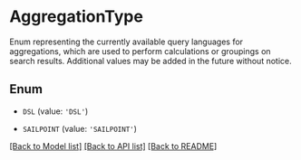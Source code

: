 # AggregationType

Enum representing the currently available query languages for aggregations, which are used to perform calculations or groupings on search results.  Additional values may be added in the future without notice. 

## Enum

* `DSL` (value: `'DSL'`)

* `SAILPOINT` (value: `'SAILPOINT'`)

[[Back to Model list]](../README.md#documentation-for-models) [[Back to API list]](../README.md#documentation-for-api-endpoints) [[Back to README]](../README.md)


